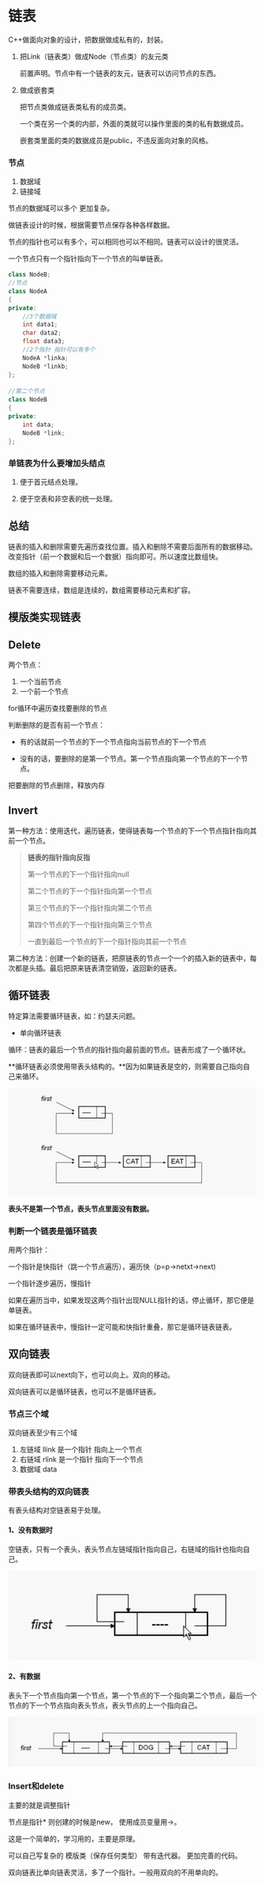 # 链表

C++做面向对象的设计，把数据做成私有的，封装。

1. 把Link（链表类）做成Node（节点类）的友元类

   前置声明。节点中有一个链表的友元，链表可以访问节点的东西。

2. 做成嵌套类

   把节点类做成链表类私有的成员类。

   一个类在另一个类的内部，外面的类就可以操作里面的类的私有数据成员。

   嵌套类里面的类的数据成员是public，不违反面向对象的风格。

### 节点

1. 数据域
2. 链接域

节点的数据域可以多个 更加复杂。

做链表设计的时候，根据需要节点保存各种各样数据。

节点的指针也可以有多个，可以相同也可以不相同。链表可以设计的很灵活。

一个节点只有一个指针指向下一个节点的叫单链表。

```c++
class NodeB;
//节点
class NodeA
{
private:
    //3个数据域
    int data1;
    char data2;
    float data3;
    //2个指针 指针可以有多个
    NodeA *linka;
    NodeB *linkb;
};

//第二个节点
class NodeB
{
private:
    int data;
    NodeB *link;
};
```

### 单链表为什么要增加头结点

1. 便于⾸元结点处理。

2. 便于空表和⾮空表的统⼀处理。

## 总结

链表的插入和删除需要先遍历查找位置。插入和删除不需要后面所有的数据移动。改变指针（前一个数据和后一个数据）指向即可。所以速度比数组快。

数组的插入和删除需要移动元素。

链表不需要连续，数组是连续的，数组需要移动元素和扩容。

## 模版类实现链表

## Delete

两个节点：

1. 一个当前节点 
2. 一个前一个节点

for循环中遍历查找要删除的节点

判断删除的是否有前一个节点：

- 有的话就前一个节点的下一个节点指向当前节点的下一个节点

- 没有的话，要删除的是第一个节点。第一个节点指向第一个节点的下一个节点。

把要删除的节点删除，释放内存

## Invert

第一种方法：使用迭代，遍历链表，使得链表每一个节点的下一个节点指针指向其前一个节点。

>**链表的指针指向反指**
>
>第一个节点的下一个指针指向null
>
>第二个节点的下一个指针指向第一个节点
>
>第三个节点的下一个指针指向第二个节点
>
>第四个节点的下一个指针指向第三个节点
>
>一直到最后一个节点的下一个指针指向其前一个节点

第二种方法：创建一个新的链表，把原链表的节点一个一个的插入新的链表中，每次都是头插。最后把原来链表清空销毁，返回新的链表。

## 循环链表

特定算法需要循环链表，如：约瑟夫问题。

- 单向循环链表

循环：链表的最后一个节点的指针指向最前面的节点。链表形成了一个循环状。

**循环链表必须使用带表头结构的。**因为如果链表是空的，则需要自己指向自己来循环。

![image-20201119170605604](assets/image-20201119170605604.png)

**表头不是第一个节点，表头节点里面没有数据。**

### 判断一个链表是循环链表

用两个指针：

一个指针是快指针（跳一个节点遍历），遍历快（p=p->netxt->next)

一个指针逐步遍历，慢指针

如果在遍历当中，如果发现这两个指针出现NULL指针的话，停止循环，那它便是单链表。

如果在循环链表中，慢指针一定可能和快指针重叠，那它是循环链表链表。

## 双向链表

双向链表即可以next向下，也可以向上。双向的移动。

双向链表可以是循环链表，也可以不是循环链表。

### 节点三个域

双向链表至少有三个域

1. 左链域 llink  是一个指针 指向上一个节点
2. 右链域 rlink  是一个指针 指向下一个节点
3. 数据域 data

### 带表头结构的双向链表

有表头结构对空链表易于处理。

#### 1、没有数据时

空链表，只有一个表头，表头节点左链域指针指向自己，右链域的指针也指向自己。

![image-20201120143532464](assets/image-20201120143532464.png)

#### 2、有数据

表头下一个节点指向第一个节点，第一个节点的下一个指向第二个节点，最后一个节点的下一个节点指向表头节点，表头节点的上一个指向自己。

![image-20190511182430580](assets/image-20190511182430580.png)

### Insert和delete

主要的就是调整指针

节点是指针* 则创建的时候是new， 使用成员变量用->。

这是一个简单的，学习用的，主要是原理。

可以自己写复杂的  模版类（保存任何类型） 带有迭代器。 更加完善的代码。

双向链表比单向链表灵活，多了一个指针。一般用双向的不用单向的。